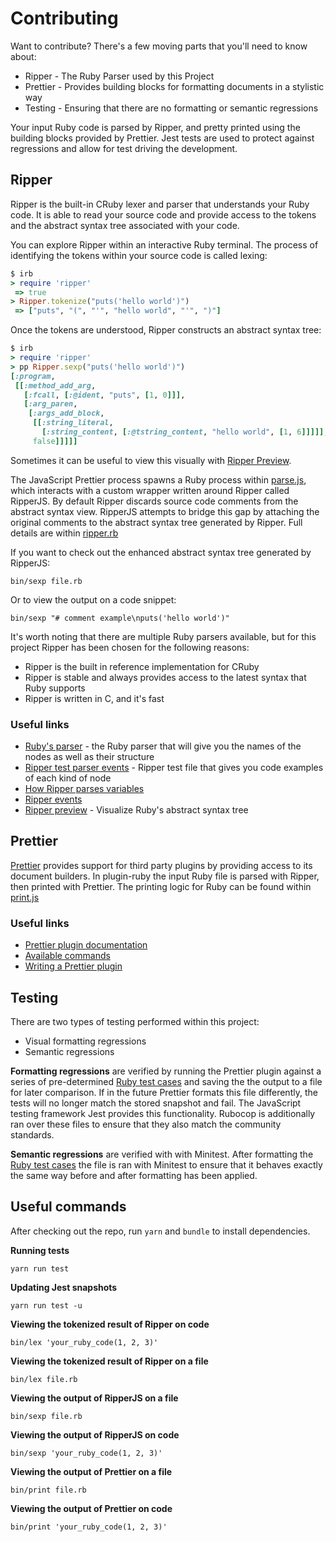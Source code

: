 # Contributing

Want to contribute? There's a few moving parts that you'll need to know about:

- Ripper - The Ruby Parser used by this Project
- Prettier - Provides building blocks for formatting documents in a stylistic way
- Testing - Ensuring that there are no formatting or semantic regressions

Your input Ruby code is parsed by Ripper, and pretty printed using the building blocks provided by Prettier. Jest tests are used to protect against regressions and allow for test driving the development.

## Ripper

Ripper is the built-in CRuby lexer and parser that understands your Ruby code. It is able to read your source code and provide access to the tokens and the abstract syntax tree associated with your code.

You can explore Ripper within an interactive Ruby terminal. The process of identifying the tokens within your source code is called lexing:

<!-- prettier-ignore -->
```ruby
$ irb
> require 'ripper'
 => true
> Ripper.tokenize("puts('hello world')")
 => ["puts", "(", "'", "hello world", "'", ")"]
```

Once the tokens are understood, Ripper constructs an abstract syntax tree:

<!-- prettier-ignore -->
```ruby
$ irb
> require 'ripper'
> pp Ripper.sexp("puts('hello world')")
[:program,
 [[:method_add_arg,
   [:fcall, [:@ident, "puts", [1, 0]]],
   [:arg_paren,
    [:args_add_block,
     [[:string_literal,
       [:string_content, [:@tstring_content, "hello world", [1, 6]]]]],
     false]]]]]
```

Sometimes it can be useful to view this visually with
[Ripper Preview](https://ripper-preview.herokuapp.com).

The JavaScript Prettier process spawns a Ruby process within [parse.js](src/parse.js), which interacts with a custom wrapper written around Ripper called RipperJS. By default Ripper discards source code comments from the abstract syntax view. RipperJS attempts to bridge this gap by attaching the original comments to the abstract syntax tree generated by Ripper. Full details are within [ripper.rb](src/ripper.rb)

If you want to check out the enhanced abstract syntax tree generated by RipperJS:

```
bin/sexp file.rb
```

Or to view the output on a code snippet:

```
bin/sexp "# comment example\nputs('hello world')"
```

It's worth noting that there are multiple Ruby parsers available, but for this project Ripper has been chosen for the following reasons:

- Ripper is the built in reference implementation for CRuby
- Ripper is stable and always provides access to the latest syntax that Ruby supports
- Ripper is written in C, and it's fast

### Useful links

- [Ruby's parser](https://github.com/ruby/ruby/blob/trunk/parse.y) - the Ruby parser that will give
  you the names of the nodes as well as their structure
- [Ripper test parser events](https://github.com/ruby/ruby/blob/trunk/test/ripper/test_parser_events.rb) -
  Ripper test file that gives you code examples of each kind of node
- [How Ripper parses variables](https://rmosolgo.github.io/blog/2018/05/21/how-ripper-parses-variables/)
- [Ripper events](https://rmosolgo.github.io/ripper_events/)
- [Ripper preview](https://ripper-preview.herokuapp.com) - Visualize Ruby's abstract syntax tree

## Prettier

[Prettier](https://prettier.io/) provides support for third party plugins by providing access to its
document builders. In plugin-ruby the input Ruby file is parsed with Ripper, then printed with
Prettier. The printing logic for Ruby can be found within [print.js](src/print.js)

### Useful links

- [Prettier plugin documentation](https://prettier.io/docs/en/plugins.html)
- [Available commands](https://github.com/prettier/prettier/blob/master/commands.md)
- [Writing a Prettier plugin](https://medium.com/@fvictorio/how-to-write-a-plugin-for-prettier-a0d98c845e70)

## Testing

There are two types of testing performed within this project:

- Visual formatting regressions
- Semantic regressions

**Formatting regressions** are verified by running the Prettier plugin against a series of
pre-determined [Ruby test cases](test/cases) and saving the the output to a file for later
comparison. If in the future Prettier formats this file differently, the tests will no longer match
the stored snapshot and fail. The JavaScript testing framework Jest provides this functionality.
Rubocop is additionally ran over these files to ensure that they also match the community standards.

**Semantic regressions** are verified with with Minitest. After formatting the
[Ruby test cases](test/cases) the file is ran with Minitest to ensure that it behaves exactly the
same way before and after formatting has been applied.

## Useful commands

After checking out the repo, run `yarn` and `bundle` to install dependencies.

**Running tests**

```
yarn run test
```

**Updating Jest snapshots**

```
yarn run test -u
```

**Viewing the tokenized result of Ripper on code**

```
bin/lex 'your_ruby_code(1, 2, 3)'
```

**Viewing the tokenized result of Ripper on a file**

```
bin/lex file.rb
```

**Viewing the output of RipperJS on a file**

```
bin/sexp file.rb
```

**Viewing the output of RipperJS on code**

```
bin/sexp 'your_ruby_code(1, 2, 3)'
```

**Viewing the output of Prettier on a file**

```
bin/print file.rb
```

**Viewing the output of Prettier on code**

```
bin/print 'your_ruby_code(1, 2, 3)'
```
